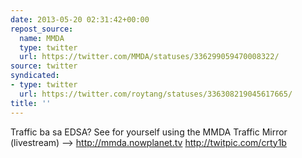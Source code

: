 ```yaml
---
date: 2013-05-20 02:31:42+00:00
repost_source:
  name: MMDA
  type: twitter
  url: https://twitter.com/MMDA/statuses/336299059470008322/
source: twitter
syndicated:
- type: twitter
  url: https://twitter.com/roytang/statuses/336308219045617665/
title: ''
---
```


Traffic ba sa EDSA? See for yourself using the MMDA Traffic Mirror (livestream) —&gt; http://mmda.nowplanet.tv http://twitpic.com/crty1b